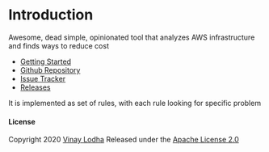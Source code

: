 # Introduction

Awesome, dead simple, opinionated tool that analyzes AWS infrastructure and finds ways to reduce cost

* [Getting Started ](https://vinay-lodha.gitbook.io/greenbot/setup)
* [Github Repository](https://github.com/vinay-lodha/greenbot)
* [Issue Tracker](https://github.com/vinay-lodha/greenbot/issues) 
* [Releases](https://github.com/vinay-lodha/greenbot/releases)

It is implemented as set of rules, with each rule looking for specific problem

#### License

Copyright 2020 [Vinay Lodha](http://github.com/vinay-lodha/) Released under the [Apache License 2.0](https://github.com/vinay-lodha/greenbot/blob/master/LICENSE)  


